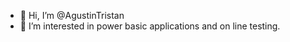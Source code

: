 - 👋 Hi, I’m @AgustinTristan
- 👀 I’m interested in power basic applications and on line testing.


<!---
AgustinTristan/AgustinTristan is a ✨ special ✨ repository because its `README.md` (this file) appears on your GitHub profile.
You can click the Preview link to take a look at your changes.
--->
